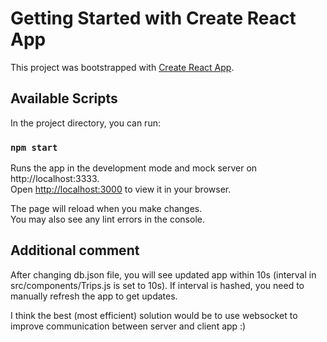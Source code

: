 # Getting Started with Create React App

This project was bootstrapped with [Create React App](https://github.com/facebook/create-react-app).

## Available Scripts

In the project directory, you can run:

### `npm start`

Runs the app in the development mode and mock server on http://localhost:3333.\
Open [http://localhost:3000](http://localhost:3000) to view it in your browser.

The page will reload when you make changes.\
You may also see any lint errors in the console.

## Additional comment
After changing db.json file, you will see updated app within 10s (interval in src/components/Trips.js is set to 10s).
If interval is hashed, you need to manually refresh the app to get updates.

I think the best (most efficient) solution would be to use websocket to improve communication between server and client app :) 



